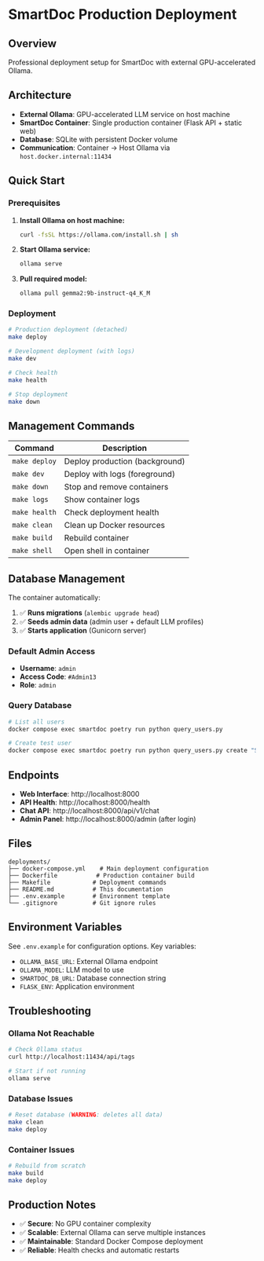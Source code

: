 # SmartDoc Production Deployment

## Overview

Professional deployment setup for SmartDoc with external GPU-accelerated Ollama.

## Architecture

- **External Ollama**: GPU-accelerated LLM service on host machine
- **SmartDoc Container**: Single production container (Flask API + static web)
- **Database**: SQLite with persistent Docker volume
- **Communication**: Container → Host Ollama via `host.docker.internal:11434`

## Quick Start

### Prerequisites

1. **Install Ollama on host machine:**
   ```bash
   curl -fsSL https://ollama.com/install.sh | sh
   ```

2. **Start Ollama service:**
   ```bash
   ollama serve
   ```

3. **Pull required model:**
   ```bash
   ollama pull gemma2:9b-instruct-q4_K_M
   ```

### Deployment

```bash
# Production deployment (detached)
make deploy

# Development deployment (with logs)
make dev

# Check health
make health

# Stop deployment
make down
```

## Management Commands

| Command | Description |
|---------|-------------|
| `make deploy` | Deploy production (background) |
| `make dev` | Deploy with logs (foreground) |
| `make down` | Stop and remove containers |
| `make logs` | Show container logs |
| `make health` | Check deployment health |
| `make clean` | Clean up Docker resources |
| `make build` | Rebuild container |
| `make shell` | Open shell in container |

## Database Management

The container automatically:
1. ✅ **Runs migrations** (`alembic upgrade head`)
2. ✅ **Seeds admin data** (admin user + default LLM profiles)
3. ✅ **Starts application** (Gunicorn server)

### Default Admin Access
- **Username**: `admin`
- **Access Code**: `#Admin13`
- **Role**: `admin`

### Query Database
```bash
# List all users
docker compose exec smartdoc poetry run python query_users.py

# Create test user
docker compose exec smartdoc poetry run python query_users.py create "Student Name" "email@example.com"
```

## Endpoints

- **Web Interface**: http://localhost:8000
- **API Health**: http://localhost:8000/health
- **Chat API**: http://localhost:8000/api/v1/chat
- **Admin Panel**: http://localhost:8000/admin (after login)

## Files

```
deployments/
├── docker-compose.yml    # Main deployment configuration
├── Dockerfile           # Production container build
├── Makefile            # Deployment commands
├── README.md           # This documentation
├── .env.example        # Environment template
└── .gitignore          # Git ignore rules
```

## Environment Variables

See `.env.example` for configuration options. Key variables:

- `OLLAMA_BASE_URL`: External Ollama endpoint
- `OLLAMA_MODEL`: LLM model to use
- `SMARTDOC_DB_URL`: Database connection string
- `FLASK_ENV`: Application environment

## Troubleshooting

### Ollama Not Reachable
```bash
# Check Ollama status
curl http://localhost:11434/api/tags

# Start if not running
ollama serve
```

### Database Issues
```bash
# Reset database (WARNING: deletes all data)
make clean
make deploy
```

### Container Issues
```bash
# Rebuild from scratch
make build
make deploy
```

## Production Notes

- ✅ **Secure**: No GPU container complexity
- ✅ **Scalable**: External Ollama can serve multiple instances
- ✅ **Maintainable**: Standard Docker Compose deployment
- ✅ **Reliable**: Health checks and automatic restarts
